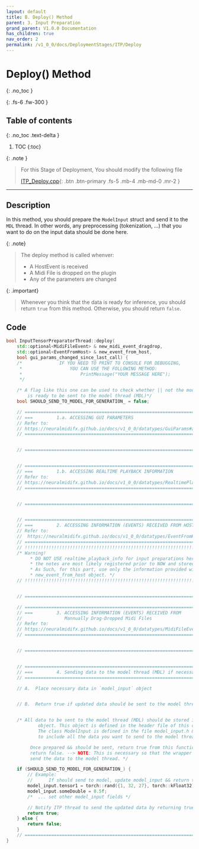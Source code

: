 ```yaml
---
layout: default
title: B. Deploy() Method
parent: 3. Input Preparation
grand_parent: V1.0.0 Documentation
has_children: true
nav_order: 2
permalink: /v1_0_0/docs/DeploymentStages/ITP/Deploy
---
```


# Deploy() Method
{: .no_toc }

{: .fs-6 .fw-300 }

## Table of contents
{: .no_toc .text-delta }

1. TOC
{:toc}

{: .note }
> For this Stage of Deployment, You should modify the following file
> 
> [ITP_Deploy.cpp](https://github.com/behzadhaki/NeuralMidiFXPlugin/blob/master/NeuralMidiFXPlugin/NeuralMidiFXPlugin/ITP_Deploy.cpp){: .btn .btn-primary .fs-5 .mb-4 .mb-md-0 .mr-2 }

---


## Description

In this method, you should prepare the `ModelInput` struct and send it to the `MDL` thread. In other words, 
any preprocessing (tokenization, ...) that you want to do on the input data should be done here. 

{: .note}
> The deploy method is called whenver:
>  - A HostEvent is received
>  - A Midi File is dropped on the plugin
>  - Any of the parameters are changed

{: .important}
> Whenever you think that the data is ready for inference, you should return `true` from this method.
> Otherwise, you should return `false`. 

## Code

```c++
bool InputTensorPreparatorThread::deploy(
    std::optional<MidiFileEvent> & new_midi_event_dragdrop,
    std::optional<EventFromHost> & new_event_from_host,
    bool gui_params_changed_since_last_call) {
    /*              IF YOU NEED TO PRINT TO CONSOLE FOR DEBUGGING,
     *                  YOU CAN USE THE FOLLOWING METHOD:
     *                      PrintMessage("YOUR MESSAGE HERE");
     */

    /* A flag like this one can be used to check whether || not the model input
        is ready to be sent to the model thread (MDL)*/
    bool SHOULD_SEND_TO_MODEL_FOR_GENERATION_ = false;

    // =================================================================================
    // ===         1.a. ACCESSING GUI PARAMETERS
    // Refer to:
    // https://neuralmidifx.github.io/docs/v1_0_0/datatypes/GuiParams#accessing-the-ui-parameters
    // =================================================================================


    // =================================================================================


    // =================================================================================
    // ===         1.b. ACCESSING REALTIME PLAYBACK INFORMATION
    // Refer to:
    // https://neuralmidifx.github.io/docs/v1_0_0/datatypes/RealtimePlaybackInfo#accessing-the-realtimeplaybackinfo
    // =================================================================================


    // =================================================================================


    // =================================================================================
    // ===         2. ACCESSING INFORMATION (EVENTS) RECEIVED FROM HOST
    // Refer to:
    //  https://neuralmidifx.github.io/docs/v1_0_0/datatypes/EventFromHost
    // =================================================================================
    // !!!!!!!!!!!!!!!!!!!!!!!!!!!!!!!!!!!!!!!!!!!!!!!!!!!!!!!!!!!!!!!!!!!!!!!!!!!!!
    /* Warning!
         * DO NOT USE realtime_playback_info for input preparations here, because
         * the notes are most likely registered prior to NOW and stored in the queue for access
         * As Such, for this part, use only the information provided within the received
         * new_event_from_host object. */
    // !!!!!!!!!!!!!!!!!!!!!!!!!!!!!!!!!!!!!!!!!!!!!!!!!!!!!!!!!!!!!!!!!!!!!!!!!!!!!


    // =================================================================================

    // =================================================================================
    // ===         3. ACCESSING INFORMATION (EVENTS) RECEIVED FROM
    //                Mannually Drag-Dropped Midi Files
    // Refer to:
    // https://neuralmidifx.github.io/docs/v1_0_0/datatypes/MidiFileEvent
    // =================================================================================


    // =================================================================================


    // =================================================================================
    // ===         4. Sending data to the model thread (MDL) if necessary
    // =================================================================================

    // A.  Place necessary data in `model_input` object


    // B.  Return true if updated data should be sent to the model thread (MDL)


    /* All data to be sent to the model thread (MDL) should be stored in the model_input
            object. This object is defined in the header file of this class.
            The class ModelInput is defined in the file model_input.h && should be modified
            to include all the data you want to send to the model thread.

         Once prepared && should be sent, return true from this function! Otherwise,
         return false. --> NOTE: This is necessary so that the wrapper can know when to
         send the data to the model thread. */

    if (SHOULD_SEND_TO_MODEL_FOR_GENERATION_) {
        // Example:
        //      If should send to model, update model_input && return true
        model_input.tensor1 = torch::rand({1, 32, 27}, torch::kFloat32);
        model_input.someDouble = 0.5f;
        /*  ... set other model_input fields */

        // Notify ITP thread to send the updated data by returning true
        return true;
    } else {
        return false;
    }
    // =================================================================================
}

```